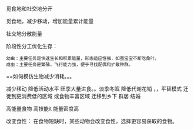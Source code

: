 



觅食地和社交地分开

觅食地，减少移动，增加能量累计能量

社交地分散能量

阶段性分工优化生存：

    幼虫：主要任务是快速生长和积累能量，形态适应性强，如蚕宝宝不断吃桑叶。
    成虫：主要任务是繁殖，飞行能力强，便于寻找配偶和扩散种群。


==如何模仿生物减少消耗。。。

减少移动  降低活动水平
旺季大量进食。。淡季冬眠
降低代谢花销 ，，平替模式
迁徙到更消费低的区域 或食物丰富区域
迁移到乡下
群居 结婚

高能量食物  高技能it  能量密度高 

改变食性：
在食物短缺时，某些动物会改变食性，选择更容易获取的食物。